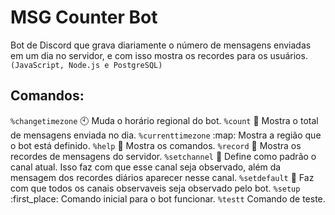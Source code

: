 # MSG Counter Bot

Bot de Discord que grava diariamente o número de mensagens enviadas em um dia no servidor, e com isso mostra os recordes para os usuários. ```(JavaScript, Node.js e PostgreSQL)```

## Comandos:
```%changetimezone```
:clock10: Muda o horário regional do bot.
```%count```
:speech_balloon: Mostra o total de mensagens enviada no dia.
```%currenttimezone```
:map: Mostra a região que o bot está definido.
```%help```
:robot: Mostra os comandos.
```%record```
:date: Mostra os recordes de mensagens do servidor.
```%setchannel```
:wrench: Define como padrão o canal atual. Isso faz com que esse canal seja observado, além da mensagem dos recordes diários aparecer nesse canal.
```%setdefault```
:eyes: Faz com que todos os canais observaveis seja observado pelo bot.
```%setup```
:first_place: Comando inicial para o bot funcionar.
```%testt```
Comando de teste.